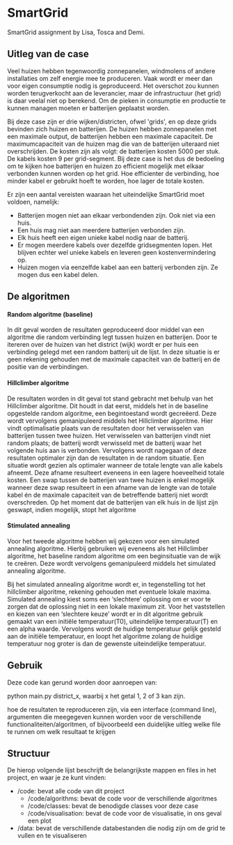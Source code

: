 # SmartGrid
SmartGrid assignment by Lisa, Tosca and Demi. 

## Uitleg van de case
Veel huizen hebben tegenwoordig zonnepanelen, windmolens of andere installaties om zelf energie mee te produceren. Vaak wordt er meer dan voor eigen consumptie nodig is geproduceerd. Het overschot zou kunnen worden terugverkocht aan de leverancier, maar de infrastructuur (het grid) is daar veelal niet op berekend. Om de pieken in consumptie en productie te kunnen managen moeten er batterijen geplaatst worden. 

Bij deze case zijn er drie wijken/districten, ofwel 'grids', en op deze grids bevinden zich huizen en batterijen. De huizen hebben zonnepanelen met een maximale output, de batterijen hebben een maximale capaciteit. De maximumcapaciteit van de huizen mag die van de batterijen uiteraard niet overschrijden. De kosten zijn als volgt: de batterijen kosten 5000 per stuk. De kabels kosten 9 per grid-segment. Bij deze case is het dus de bedoeling om te kijken hoe batterijen en huizen zo efficient mogelijk met elkaar verbonden kunnen worden op het grid. Hoe efficienter de verbinding, hoe minder kabel er gebruikt hoeft te worden, hoe lager de totale kosten.

Er zijn een aantal vereisten waaraan het uiteindelijke SmartGrid moet voldoen, namelijk: 
- Batterijen mogen niet aan elkaar verbondenden zijn. Ook niet via een huis.
- Een huis mag niet aan meerdere batterijen verbonden zijn.
- Elk huis heeft een eigen unieke kabel nodig naar de batterij.
- Er mogen meerdere kabels over dezelfde gridsegmenten lopen. Het blijven echter wel unieke kabels en leveren geen kostenvermindering op.
- Huizen mogen via eenzelfde kabel aan een batterij verbonden zijn. Ze mogen dus een kabel delen.

## De algoritmen
#### Random algoritme (baseline)
In dit geval worden de resultaten geproduceerd door middel van een algoritme die random verbinding legt tussen huizen en batterijen. Door te itereren over de huizen van het district (wijk) wordt er per huis een verbinding gelegd met een random batterij uit de lijst. In deze situatie is er geen rekening gehouden met de maximale capaciteit van de batterij en de positie van de verbindingen.

#### Hillclimber algoritme 
De resultaten worden in dit geval tot stand gebracht met behulp van het Hillclimber algoritme. Dit houdt in dat eerst, middels het in de baseline opgestelde random algoritme, een begintoestand wordt gecreëerd. Deze wordt vervolgens gemanipuleerd middels het Hillclimber algoritme. Hier vindt optimalisatie plaats van de resultaten door het verwisselen van batterijen tussen twee huizen. Het verwisselen van batterijen vindt niet random plaats; de batterij wordt verwisseld met de batterij waar het volgende huis aan is verbonden. Vervolgens wordt nagegaan of deze resultaten optimaler zijn dan de resultaten in de random situatie. Een situatie wordt gezien als optimaler wanneer de totale lengte van alle kabels afneemt. Deze afname resulteert eveneens in een lagere hoeveelheid totale kosten. Een swap tussen de batterijen van twee huizen is enkel mogelijk wanneer deze swap resulteert in een afname van de lengte van de totale kabel én de maximale capaciteit van de betreffende batterij niet wordt overschreden. Op het moment dat de batterijen van elk huis in de lijst zijn geswapt, indien mogelijk, stopt het algoritme

#### Stimulated annealing
Voor het tweede algoritme hebben wij gekozen voor een simulated annealing algoritme. 
Hierbij gebruiken wij eveneens als het Hillclimber algoritme, het baseline random algoritme om een beginsituatie van de wijk te creëren. Deze wordt vervolgens gemanipuleerd middels het simulated annealing algoritme. 

Bij het simulated annealing algoritme wordt er, in tegenstelling tot het hillclimber algoritme, rekening gehouden met eventuele lokale maxima. Simulated annealing kiest soms een ‘slechtere’ oplossing om er voor te zorgen dat de oplossing niet in een lokale maximum zit.  Voor het vaststellen en kiezen van een ‘slechtere keuze’ wordt er in dit algoritme gebruik gemaakt van een initiële temperatuur(T0),  uiteindelijke temperatuur(T) en een alpha waarde. Vervolgens wordt de huidige temperatuur gelijk gesteld aan de initiële temperatuur, en loopt het algoritme zolang de huidige temperatuur nog groter is dan de gewenste uiteindelijke temperatuur.

## Gebruik 
Deze code kan gerund worden door aanroepen van:

python main.py district_x, waarbij x het getal 1, 2 of 3 kan zijn.

hoe de resultaten te reproduceren zijn, via een interface (command line), argumenten die meegegeven kunnen worden voor de verschillende functionaliteiten/algoritmen, of bijvoorbeeld een duidelijke uitleg welke file te runnen om welk resultaat te krijgen

## Structuur
De hierop volgende lijst beschrijft de belangrijkste mappen en files in het project, en waar je ze kunt vinden:

- /code: bevat alle code van dit project
  - /code/algorithms: bevat de code voor de verschillende algoritmes
  - /code/classes: bevat de benodigde classes voor deze case
  - /code/visualisation: bevat de code voor de visualisatie, in ons geval een plot 
- /data: bevat de verschillende databestanden die nodig zijn om de grid te vullen en te visualiseren
